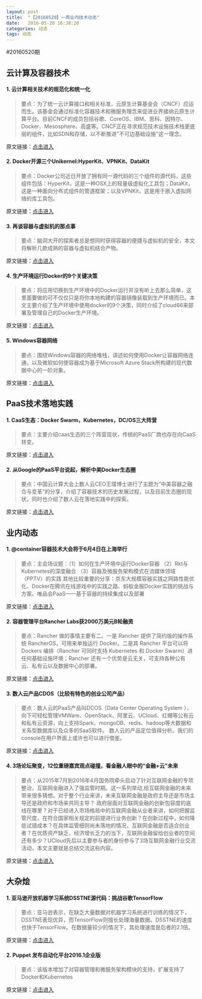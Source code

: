 ```yaml
---
layout: post
title:  "【20160520】一周业内技术动态"
date:   2016-05-20 16:38:20
categories: 动态
tags: 动态
---
```

#20160520期

## 云计算及容器技术
 
#### 1. 云计算相关技术的规范化和统一化
 
> 要点：为了统一云计算接口和相关标准，云原生计算基金会（CNCF）应运而生。该基金会通过标准化容器技术和微服务理念来促进业界接纳云原生计算平台。目前CNCF的成员包括谷歌、CoreOS、IBM、思科、因特尔、Docker、Mesosphere、高盛等。CNCF正在寻求规范技术设施技术栈更底层的组件，比如SDN和存储，以不断推进"不可边基础设施"这一理念。
 
原文链接：[点击进入][post-link-1.1]

[post-link-1.1]: http://www.enterprisetech.com/2016/04/28/group-forging-cloud-native-roadmap/
 
#### 2. Docker开源三个Unikernel:HyperKit、VPNKit、DataKit
 
> 要点：Docker公司近日开放了拥有同一源代码的三个组件的源代码，这些组件包括：HyperKit，这是一种OSX上的轻量级虚拟化工具包；DataKit，这是一种面向分布式组件的管道框架；以及VPNKit，这是用于嵌入虚拟网络的库工具包。
 
原文链接：[点击进入][post-link-1.2]

[post-link-1.2]: http://www.yuntoutiao.com/yun/paas/5736.html

#### 3. 再谈容器与虚拟机的那点事

> 要点：脑洞大开的探索者总是想同时获得容器的便捷与虚拟机的安全，本文将解析几款成熟的容器与虚拟机结合产物。

原文链接：[点击进入][post-link-1.3]

[post-link-1.3]: https://mp.weixin.qq.com/s?__biz=MjM5MjAwODM4MA==&mid=2650686494&idx=1&sn=ee996ea3f73d6b6b0df84a0b9483eac8&scene=0&uin=MTM4MDQwNjQyMA%3D%3D&key=f5c31ae61525f82ec1376bcac71e7dbed51b87ba93787a91907dabe824f3d35c2795a3a43695cdc47d005f1dc20fd9be&devicetype=iMac+MacBookPro12%2C1+OSX+OSX+10.11.3+build(15D21)&version=11020201&lang=zh_CN&pass_ticket=fnbXxULdm2ET%2B%2FMvt4qa0sEJRM7dJ0P1LOjc0z%2F3G5DIVGsiX%2F%2FfdStS24lQsJR4
 
#### 4. 生产环境运行Docker的9个关键决策
 
> 要点：将应用切换到生产环境中的Docker运行并没有听上去那么简单，这里面要做的可不仅仅只是将你本地构建的容器镜像装载到生产环境而已。本文主要介绍了生产环境中使用docker的9个决策，同时介绍了cloud66来部署及管理自己的Docker生产环境。

原文链接：[点击进入][post-link-1.4]

[post-link-1.4]: https://mp.weixin.qq.com/s?__biz=MzA5OTAyNzQ2OA==&mid=2649690091&idx=1&sn=8c2642c2fa1e8cf8f6d02c145b08c63b&scene=0&uin=MTM4MDQwNjQyMA%3D%3D&key=f5c31ae61525f82e0609f14243574712ff82f02479197d51d67c627b22c573f04b21a90bdb756f4b8836dd4451e551f1&devicetype=iMac+MacBookPro12%2C1+OSX+OSX+10.11.3+build(15D21)&version=11020201&lang=zh_CN&pass_ticket=fnbXxULdm2ET%2B%2FMvt4qa0sEJRM7dJ0P1LOjc0z%2F3G5DIVGsiX%2F%2FfdStS24lQsJR4
 
#### 5. Windows容器网络
 
> 要点：围绕Windows容器的网络堆栈，讲述如何使用Docker让容器网络连通，以及微软如何使容器成为基于Microsoft Azure Stack所构建的现代数据中心的一阶对象。
 
原文链接：[点击进入][post-link-1.5]

[post-link-1.5]: https://mp.weixin.qq.com/s?__biz=MzA5OTAyNzQ2OA==&mid=2649690146&idx=1&sn=28a14cc5725bf21ddf9ddb38c4ed86a3&scene=0&uin=MTM4MDQwNjQyMA%3D%3D&key=f5c31ae61525f82eff2dc8a1d6f5304548a8b78ce5981731f15802e8aa61c6ee9fd30ae73ebbdf13b46e66492cd3ae10&devicetype=iMac+MacBookPro12%2C1+OSX+OSX+10.11.3+build(15D21)&version=11020201&lang=zh_CN&pass_ticket=fnbXxULdm2ET%2B%2FMvt4qa0sEJRM7dJ0P1LOjc0z%2F3G5DIVGsiX%2F%2FfdStS24lQsJR4
 
## PaaS技术落地实践
 
#### 1. CaaS生态：Docker Swarm，Kubernetes，DC/OS三大阵营
 
> 要点：主要介绍caas生态的三个阵营现状，传统的PaaS厂商也存在向CaaS转变。
 
原文链接：[点击进入][post-link-2.1]

[post-link-2.1]: http://www.forbes.com/sites/janakirammsv/2016/05/16/confusion-as-a-service-is-ruling-the-container-land/#4b3226215058
 
#### 2. 从Google的PaaS平台说起，解析中美Docker生态圈
 
>要点：中国云计算大会上数人云CEO王璞博士进行了主题为“中美容器之融合与变革”的分享，介绍了容器技术的历史发展过程，以及目前生态圈的现状，同时也介绍了数人云在落地实践中的探索。
 
原文链接：[点击进入][post-link-2.1]

[post-link-2.2]: http://mp.weixin.qq.com/s?__biz=MzA3MDg4Nzc2NQ==&mid=2652133370&idx=1&sn=25b0703df6efb52d418c30518ef006ca&scene=0#wechat_redirect
 
## 业内动态

#### 1. @container容器技术大会将于6月4日在上海举行

> 要点：主会场议题：（1）如何在生产环境中运行Docker容器 （2）Rkt与Kubernetes的深度融合 （3）容器及微服务架构模式在流媒体领域（PPTV）的实践
其他比较重要的分享：京东大规模容器实践之网路性能优化、Docker在腾讯在线游戏中的实践之路、蚂蚁金服Docker实践的挑战与方案、唯品会PaaS——基于容器的持续集成以及部署

原文链接：[点击进入][post-link-3.1]

[post-link-3.1]: http://atcontainer.com/#rd?sukey=3903d1d3b699c2081e0f10ef8be0f7fdec9400efe2d9166356fe007de00647c4cc8445216d61556022f3febc6a741112
 
#### 2. 容器管理平台Rancher Labs获2000万美元B轮融资

> 要点：Rancher 做的事情主要有二。一是 Rancher 提供了简约版的操作系统 RancherOS，可用来单独运行 Docker。二是其 Rancher 平台可以将 Dockers 编排（Rancher 可同时支持 Kubernetes 和 Docker Swarm）进任何基础设施环境；Rancher 还有一个优势是云无关，可支持各种公有云、私有云以及数据中心的部署。

原文链接：[点击进入][post-link-3.2]

[post-link-3.2]: http://www.yuntoutiao.com/yun/paas/5717.html
 
#### 3. 数人云产品CDOS（比较有特色的创业公司产品）

> 要点：数人云的PaaS产品叫DCOS（Data Center Operating System ），向下可轻松管理VMWare、OpenStack、阿里云、UCloud、红帽等公有云和私有云资源，向上支持Spark、mongoDB、redis、hadoop等大数据和关系型数据库以及众多的SaaS软件。
数人云的产品定位值得分析。我们的console在用户界面上或许也可以进行借鉴。

原文链接：[点击进入][post-link-3.3]

[post-link-3.3]: http://news.htryit.com/tmtpost-56dd03db613aa4ad2670f083.html#rd?sukey=3903d1d3b699c2089bf452bf5bb828db4102eabf108639918f8c3daaa501d4097e86ccf25fd7b6f8f768db442b0d0e93

#### 4. 3场论坛聚变，12位重磅嘉宾观点碰撞，看金融人眼中的“金融+云”未来
 
> 要点：从2015年7月到2016年4月国务院牵头启动了针对互联网金融的专项整治，互联网金融进入了强监管时期。这一系列举动,给互联网金融的未来带来很多猜想。对于整个行业来讲，未来互联网金融是政府主导还是市场主导还是政府和市场来共同主导？ 政府层面对互联网金融的创新包容度的底线在哪里？对于已经进入市场格局中的互联网金融从业者来讲，如何把握监管尺度，在符合国家相关规定的前提进行业务创新？在创新过程中，如何降低试错成本？在具体监管细则尚未落地的情况，互联网金融是否适合创业者？在优质资产缺乏、经济增长乏力的当下，互联网金融留给创业者的空间还有多少？UCloud先后以主要参与者的身份参与了3场互联网金融行业交流活动，本文主要就是总结交流这些内容。
 
原文链接：[点击进入][post-link-3.4]

[post-link-3.4]: https://mp.weixin.qq.com/s?__biz=MjM5NDE0MjI4MA==&mid=2656298704&idx=1&sn=5488248cfc2960c7187397e50c637288&scene=4&uin=MTM4MDQwNjQyMA%3D%3D&key=f5c31ae61525f82e27d025d06f6e554ba5bbea83419e1006b63baddc6193bc974802f95d68294f796f21ebfb51e009d0&devicetype=iMac+MacBookPro12%2C1+OSX+OSX+10.11.3+build(15D21)&version=11020201&lang=zh_CN&pass_ticket=fnbXxULdm2ET%2B%2FMvt4qa0sEJRM7dJ0P1LOjc0z%2F3G5DIVGsiX%2F%2FfdStS24lQsJR4
 
## 大杂烩
 
#### 1. 亚马逊开放机器学习系统DSSTNE源代码：挑战谷歌TensorFlow

> 要点：亚马逊表示，在缺乏大量数据对机器学习系统进行训练的情况下，DSSTNE表现优异，而TensorFlow则擅长处理海量数据。DSSTNE的速度也快于TensorFlow。在数据量较少的情况下，其处理速度是后者的2.1倍。

原文链接：[点击进入][post-link-4.1]

[post-link-4.1]: http://www.yuntoutiao.com/dongtai/5731.html
 
#### 2. Puppet 发布自动化平台2016.1企业版

> 要点：该版本增加了对容器管理和微服务架构模块的支持，扩展支持了Docker和Kubernetes

原文链接：[点击进入][post-link-4.2]

[post-link-4.2]: http://www.itworld.com/article/3052885/data-center/puppet-expands-support-for-docker-kubernetes.html

